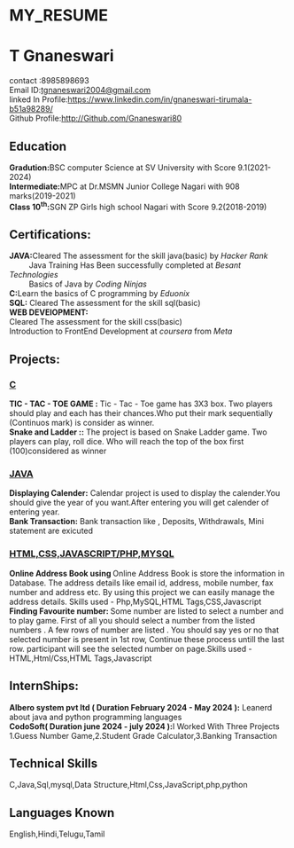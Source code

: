 # MY_RESUME
<html>
<head>
<title>Resume</title>
<link rel="stylesheet"  href="resume.css">

</head>
<body>
<div>
   <h1>T Gnaneswari</h2>
contact :8985898693<br>
Email ID:<a href="tgnaneswari2004@gmail.com">tgnaneswari2004@gmail.com</a><br>
linked In Profile:<a href="https://www.linkedin.com/in/gnaneswari-tirumala-b51a98289/">https://www.linkedin.com/in/gnaneswari-tirumala-b51a98289/</a>
<br>
Github Profile:<a href="http://Github.com/Gnaneswari80">http://Github.com/Gnaneswari80</a>
<br>
<p>       </p>
</div>
<div class="second">
<h2 color:pink>Education</h2>
</div>
<b>Gradution:</b>BSC computer Science at SV University with Score 9.1(2021-2024)<br>
<b>Intermediate:</b>MPC at Dr.MSMN Junior College Nagari with 908 marks(2019-2021)<br>
<b>Class 10<sup>th</sup>:</b>SGN  ZP Girls high school Nagari  with Score 9.2(2018-2019)
<div class="second">
<h2 color:pink>Certifications:</h2>
</div>
<b>JAVA:</b>Cleared The assessment for the skill java(basic) by <i>Hacker Rank</i><br>
  &nbsp &nbsp &nbsp &nbsp&nbsp Java Training Has Been successfully completed at <i>Besant Technologies</i><br>
 &nbsp &nbsp &nbsp &nbsp&nbsp Basics of Java by <i>Coding Ninjas</i><br>
<b>C:</b>Learn the basics of C programming by <i>Eduonix</i><br>
             <b>SQL:</b>  Cleared The assessment for the skill sql(basic)<br>
<b>WEB DEVElOPMENT:</b><br>
           Cleared The assessment for the skill css(basic)<br>
Introduction to FrontEnd Development at <i>coursera</i> from <i>Meta</i>
    &nbsp &nbsp &nbsp &nbsp&nbsp &nbsp&nbsp &nbsp&nbsp &nbsp&nbsp &nbsp&nbsp &nbsp                
<div class="second">
<h2 color:pink>Projects:</h2>
</div>


 <u><h3>C</h3></u>
<b>TIC - TAC - TOE GAME :</b> Tic - Tac - Toe game has 3X3 box.
 Two players should play and each has their chances.Who put their mark sequentially (Continuos mark) is consider as winner.<br>
<b>Snake and Ladder ::</b> The project is based on Snake
 Ladder game. Two players can play, roll dice. Who will reach the top of the box first (100)considered as winner 

<u><h3>JAVA</h3></u>
<b>Displaying Calender:</b> Calendar project is used to display the calender.You should give
 the year of you want.After entering you will get calender of entering year.<br>
<b>Bank Transaction:</b> Bank transaction like , Deposits, Withdrawals, Mini statement are exicuted <br>


<u><h3>HTML,CSS,JAVASCRIPT/PHP,MYSQL</h3></u>
<b>Online Address Book using </b> Online Address Book is store the information in 
Database. The address details like email id, address, mobile number, fax number and address etc. By using this project we can easily 
manage the address details. Skills used - Php,MySQL,HTML Tags,CSS,Javascript<br>
<b>Finding Favourite number: </b>Some number
 are listed to select a number and to play game. First of all you should select a number from the listed numbers .
A few rows of number are listed . You should say yes or no that selected number is present in 1st row, Continue these process 
untill the last row. participant will see the selected number on page.Skills used - HTML,Html/Css,HTML Tags,Javascript <br>


<div class="second">
<h2 color:pink>InternShips:</h2>
</div>
<b> Albero system pvt ltd ( Duration February 2024 - May 2024 ):</b> Leanerd about java and python programming languages 
<br>
 <b>CodoSoft( Duration june 2024 - july 2024 ):</b>I Worked With Three Projects 1.Guess Number Game,2.Student Grade Calculator,3.Banking 
Transaction











<div class="second">
<h2 color:pink>Technical Skills</h2>

</div>
C,Java,Sql,mysql,Data Structure,Html,Css,JavaScript,php,python

<div class="second">
<h2 color:pink>Languages Known</h2>

</div>
English,Hindi,Telugu,Tamil
</body>
</html>
